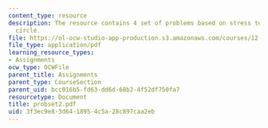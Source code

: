 ```yaml
---
content_type: resource
description: The resource contains 4 set of problems based on stress tensor, and Mohr's
  circle.
file: https://ol-ocw-studio-app-production.s3.amazonaws.com/courses/12-520-geodynamics-fall-2006/3f3ec9e83d6418954c5a28c897caa2eb_probset2.pdf
file_type: application/pdf
learning_resource_types:
- Assignments
ocw_type: OCWFile
parent_title: Assignments
parent_type: CourseSection
parent_uid: bcc016b5-fd63-dd6d-68b2-4f52df750fa7
resourcetype: Document
title: probset2.pdf
uid: 3f3ec9e8-3d64-1895-4c5a-28c897caa2eb
---
```

